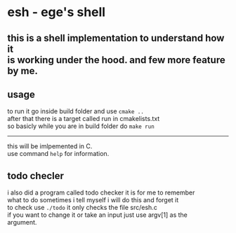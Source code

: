 # esh - ege's shell

this is a shell implementation to understand how it\
is working under the hood. and few more feature by me.
---

## usage

to run it go inside build folder and use `cmake ..`\
after that there is a target called run in cmakelists.txt\
so basicly while you are in build folder do `make run`

---

this will be imlpemented in C.\
use command `help` for information.

## todo checler

i also did a program called todo checker it is for me to remember\
what to do sometimes i tell myself i will do this and forget it\
to check use `./todo` it only checks the file src/esh.c \
if you want to change it or take an input just use argv[1] as the \
argument.
